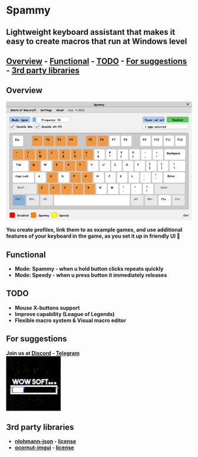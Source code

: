 ﻿# Spammy
## Lightweight keyboard assistant that makes it easy to create macros that run at Windows level

## <b> [Overview](#overview) - [Functional](#functional) - [TODO](#todo) - [For suggestions](#for-suggestions) - [3rd party libraries](#3rd-party-libraries)

## Overview
![App.png](https://raw.githubusercontent.com/FrostAtom/Spammy/master/docs/assets/app.png)

You create profiles, link them to as example games, and use additional features of your keyboard in the game, as you set it up in friendly UI 🙂

## Functional

- Mode: Spammy - when u hold button clicks repeats quickly
- Mode: Speedy - when u press button it immediately releases

## TODO

- Mouse X-buttons support
- Improve capability (League of Legends)
- Flexible macro system & Visual macro editor

## For suggestions
Join us at [Discord](https://discord.gg/NNnBTK5c8e) - [Telegram](https://t.me/wow_soft)
<br><img src="https://raw.githubusercontent.com/FrostAtom/Spammy/master/docs/assets/wow_soft.jpg" width="148" height="148">

## 3rd party libraries
- [nlohmann-json](https://github.com/nlohmann/json) - [license](https://github.com/nlohmann/json/blob/develop/LICENSE.MIT)
- [ocornut-imgui](https://github.com/ocornut/imgui) - [license](https://github.com/ocornut/imgui/blob/master/LICENSE.txt)
